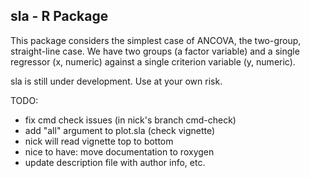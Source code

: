 ## sla - R Package

This package considers the simplest case of ANCOVA, the two-group, straight-line case. We have two groups (a factor variable) and a single regressor (x, numeric) against a single criterion variable (y, numeric).

sla is still under development. Use at your own risk.

TODO:

- fix cmd check issues (in nick's branch cmd-check)
- add "all" argument to plot.sla (check vignette)
- nick will read vignette top to bottom
- nice to have: move documentation to roxygen
- update description file with author info, etc.
